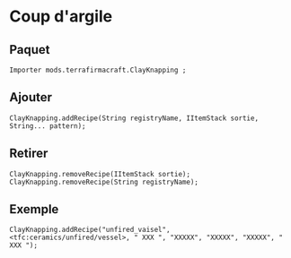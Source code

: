 # Coup d'argile

## Paquet
```zenscript
Importer mods.terrafirmacraft.ClayKnapping ;
```

## Ajouter

```zenscript
ClayKnapping.addRecipe(String registryName, IItemStack sortie, String... pattern);
```

## Retirer

```zenscript
ClayKnapping.removeRecipe(IItemStack sortie);
ClayKnapping.removeRecipe(String registryName);
```

## Exemple
```zenscript
ClayKnapping.addRecipe("unfired_vaisel", <tfc:ceramics/unfired/vessel>, " XXX ", "XXXXX", "XXXXX", "XXXXX", " XXX ");
```